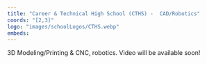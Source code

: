 ```yaml
---
title: "Career & Technical High School (CTHS) -  CAD/Robotics"
coords: "[2,3]"
logo: "images/schoolLogos/CTHS.webp"
embeds: 
---
```


3D Modeling/Printing & CNC, robotics.  Video will be available soon!
